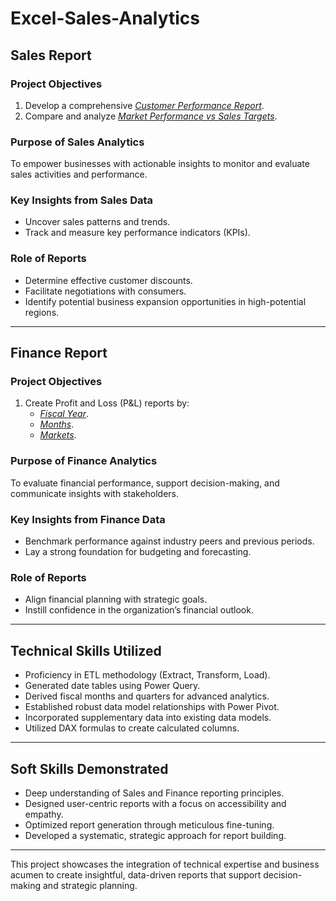 # Excel-Sales-Analytics




## **Sales Report**

### **Project Objectives**
1. Develop a comprehensive [_Customer Performance Report_](https://github.com/Anup76/Excel-Sales-Analytics/blob/main/Customer%20Performance%20Report.pdf).  
2. Compare and analyze [_Market Performance vs Sales Targets_](https://github.com/Anup76/Excel-Sales-Analytics/blob/main/Market%20Performance%20vs%20Target%20Report.pdf).  

### **Purpose of Sales Analytics**  
To empower businesses with actionable insights to monitor and evaluate sales activities and performance.  

### **Key Insights from Sales Data**  
- Uncover sales patterns and trends.  
- Track and measure key performance indicators (KPIs).  

### **Role of Reports**  
- Determine effective customer discounts.  
- Facilitate negotiations with consumers.  
- Identify potential business expansion opportunities in high-potential regions.  

---

## **Finance Report**

### **Project Objectives**
1. Create Profit and Loss (P&L) reports by:
   - [_Fiscal Year_](https://github.com/Anup76/Excel-Sales-Analytics/blob/main/P%26L%20Statement%20by%20Fiscal%20Year.pdf).  
   - [_Months_](https://github.com/Anup76/Excel-Sales-Analytics/blob/main/P%26L%20Statement%20by%20Months.pdf).  
   - [_Markets_](https://github.com/Anup76/Excel-Sales-Analytics/blob/main/P%26L%20Statement%20by%20Markets.pdf).  

### **Purpose of Finance Analytics**  
To evaluate financial performance, support decision-making, and communicate insights with stakeholders.  

### **Key Insights from Finance Data**  
- Benchmark performance against industry peers and previous periods.  
- Lay a strong foundation for budgeting and forecasting.  

### **Role of Reports**  
- Align financial planning with strategic goals.  
- Instill confidence in the organization’s financial outlook.  

---

## **Technical Skills Utilized**  
- Proficiency in ETL methodology (Extract, Transform, Load).  
- Generated date tables using Power Query.  
- Derived fiscal months and quarters for advanced analytics.  
- Established robust data model relationships with Power Pivot.  
- Incorporated supplementary data into existing data models.  
- Utilized DAX formulas to create calculated columns.  

---

## **Soft Skills Demonstrated**  
- Deep understanding of Sales and Finance reporting principles.  
- Designed user-centric reports with a focus on accessibility and empathy.  
- Optimized report generation through meticulous fine-tuning.  
- Developed a systematic, strategic approach for report building.  

--- 

This project showcases the integration of technical expertise and business acumen to create insightful, data-driven reports that support decision-making and strategic planning.  
